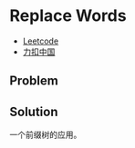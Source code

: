 # Replace Words

- [Leetcode](https://leetcode.com/problems/replace-words)
- [力扣中国](https://leetcode.cn/problems/replace-words)

## Problem

[](desc.md ':include')

## Solution

一个前缀树的应用。

[](solution.cpp ':include :type=code cpp')
